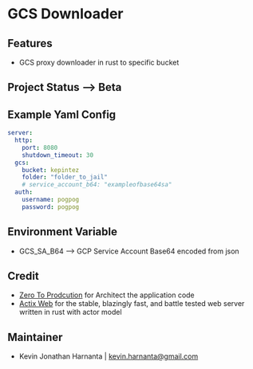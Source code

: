 # GCS Downloader


## Features

- GCS proxy downloader in rust to specific bucket

## Project Status --> Beta

## Example Yaml Config
```yaml
server:
  http:
    port: 8080
    shutdown_timeout: 30
  gcs:
    bucket: kepintez
    folder: "folder_to_jail"
    # service_account_b64: "exampleofbase64sa"
  auth: 
    username: pogpog
    password: pogpog
```

## Environment Variable
- GCS_SA_B64 --> GCP Service Account Base64 encoded from json

## Credit
- [Zero To Prodcution](https://www.zero2prod.com/) for Architect the application code
- [Actix Web](https://actix.rs/) for the stable, blazingly fast, and battle tested web server written in rust with actor model

## Maintainer

- Kevin Jonathan Harnanta | <kevin.harnanta@gmail.com>